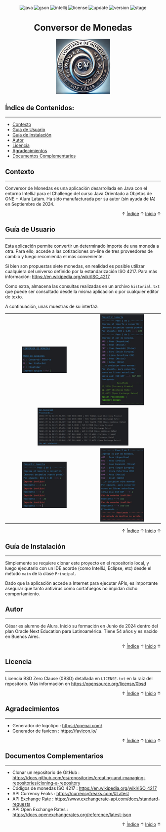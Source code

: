 <a id="readme-inicio"></a>

<div align="center">

![java](https://img.shields.io/badge/Java-17.0.12-red)
![gson](https://img.shields.io/badge/Gson-2.11.0-red)
![intellij](https://img.shields.io/badge/IntelliJ-CE%202024.2.2-red)
![license](https://img.shields.io/badge/License-0BSD-brightgreen)
![update](https://img.shields.io/badge/Update-25%2FSep%2F2024-blue)
![version](https://img.shields.io/badge/Version-1.0.0-blue)
![stage](https://img.shields.io/badge/Stage-Release-blue)

</div>

<h1 align="center">Conversor de Monedas</h1>
<div align="center"><img alt="Conversor de Monedas" src="assets/logotipo.png" style="width:35%;height:35%;" /></div> 


<a id="readme-indice"></a>
## Índice de Contenidos:
---
- [Contexto](#contexto)
- [Guía de Usuario](#guía-de-usuario)
- [Guía de Instalación](#guía-de-instalación)
- [Autor](#autor)
- [Licencia](#licencia)
- [Agradecimientos](#agradecimientos)
- [Documentos Complementarios](#documentos-complementarios)


## Contexto
---
Conversor de Monedas es una aplicación desarrollada en Java con el entorno IntelliJ para el Challenge del curso Java Orientado a Objetos de ONE + Alura Latam. Ha sido manufacturada por su autor (sin ayuda de IA) en Septiembre de 2024.

<div align="right">&#8593; <a href="#readme-indice">Índice</a> &#8593; <a href="#readme-inicio">Inicio</a> &#8593;</div>

## Guía de Usuario
---
Esta aplicación permite convertir un determinado importe de una moneda a otra. Para ello, accede a las cotizaciones on-line de tres proveedores de cambio y luego recomienda el más conveniente. 

Si bien son propuestas siete monedas, en realidad es posible utilizar cualquiera del universo definido por la estandarización ISO 4217. Para más información: https://en.wikipedia.org/wiki/ISO_4217

Como extra, almacena las consultas realizadas en un archivo <code>historial.txt</code> que puede ser consultado desde la misma aplicación o por cualquier editor de texto.

A continuación, unas muestras de su interfaz:

<table align="center" style="border:0">
<tr>
<td align="center"><img alt="Menú" src="assets/screenshot-M.jpg" style="width:60%;height:60%;" /></td>
<td align="center"><img alt="Convertir importe" src="assets/screenshot-C1.jpg" style="width:60%;height:60%;" /></td>
</tr>
<tr>
<td align="center" colspan="2"><img alt="Ver historial" src="assets/screenshot-H.jpg" style="width:60%;height:60%;" /></td>
</tr>
<tr>
<td align="center"><img alt="Convertir importe" src="assets/screenshot-C2.jpg" style="width:60%;height:60%;" /></td>
<td align="center"><img alt="Convertir importe" src="assets/screenshot-C3.jpg" style="width:60%;height:60%;" /></td>
</tr>
</table>

<div align="right">&#8593; <a href="#readme-indice">Índice</a> &#8593; <a href="#readme-inicio">Inicio</a> &#8593;</div>

## Guía de Instalación
---
Simplemente se requiere clonar este proyecto en el repositorio local, y luego ejecutarlo con un IDE acorde (como IntelliJ, Eclipse, etc) desde el método <code>main</code> de la clase <code>Principal</code>.

Dado que la aplicación accede a Internet para ejecutar APIs, es importante asegurar que tanto antivirus como cortafuegos no impidan dicho comportamiento.

## Autor
---
César es alumno de Alura. Inició su formación en Junio de 2024 dentro del plan Oracle Next Education para Latinoamérica. Tiene 54 años y es nacido en Buenos Aires.

<div align="right">&#8593; <a href="#readme-indice">Índice</a> &#8593; <a href="#readme-inicio">Inicio</a> &#8593;</div>

## Licencia 
---
Licencia BSD Zero Clause (0BSD) detallada en <code>LICENSE.txt</code> en la raíz del repositorio. Más información en https://opensource.org/license/0bsd

<div align="right">&#8593; <a href="#readme-indice">Índice</a> &#8593; <a href="#readme-inicio">Inicio</a> &#8593;</div>

## Agradecimientos 
---
* Generador de logotipo : https://openai.com/
* Generador de favicon : https://favicon.io/

<div align="right">&#8593; <a href="#readme-indice">Índice</a> &#8593; <a href="#readme-inicio">Inicio</a> &#8593;</div>

## Documentos Complementarios
---
* Clonar un repositorio de GitHub : https://docs.github.com/es/repositories/creating-and-managing-repositories/cloning-a-repository
* Códigos de monedas ISO 4217 : https://en.wikipedia.org/wiki/ISO_4217
* API Currency Feaks : https://currencyfreaks.com/#Latest
* API Exchange Rate : https://www.exchangerate-api.com/docs/standard-requests
* API Open Exchange Rates : https://docs.openexchangerates.org/reference/latest-json

<div align="right">&#8593; <a href="#readme-indice">Índice</a> &#8593; <a href="#readme-inicio">Inicio</a> &#8593;</div>